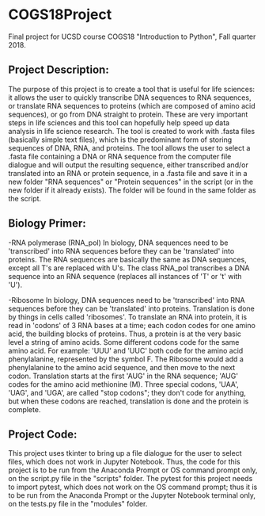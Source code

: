 # COGS18Project
Final project for UCSD course COGS18 "Introduction to Python", Fall quarter 2018.

## Project Description:
The purpose of this project is to create a tool that is useful for life sciences: it allows the user to quickly transcribe DNA sequences to RNA sequences, or translate RNA sequences to proteins (which are composed of amino acid sequences), or go from DNA straight to protein. These are very important steps in life sciences and this tool can hopefully help speed up data analysis in life science research.
The tool is created to work with .fasta files (basically simple text files), which is the predominant form of storing sequences of DNA, RNA, and proteins. The tool allows the user to select a .fasta file containing a DNA or RNA sequence from the computer file dialogue and will output the resulting sequence, either transcribed and/or translated into an RNA or protein sequence, in a .fasta file and save it in a new folder "RNA sequences" or "Protein sequences" in the script (or in the new folder if it already exists). The folder will be found in the same folder as the script.

## Biology Primer:
-RNA polymerase (RNA_pol)
In biology, DNA sequences need to be 'transcribed' into RNA sequences before they can be 'translated' into proteins. The RNA sequences are basically the same as DNA sequences, except all T's are replaced with U's. The class RNA_pol transcribes a DNA sequence into an RNA sequence (replaces all instances of 'T' or 't' with 'U').

-Ribosome
In biology, DNA sequences need to be 'transcribed' into RNA sequences before they can be 'translated' into proteins. Translation is done by things in cells called 'ribosomes'. To translate an RNA into protein, it is read in 'codons' of 3 RNA bases at a time; each codon codes for one amino acid, the building blocks of proteins. Thus, a protein is at the very basic level a string of amino acids. Some different codons code for the same amino acid. For example:
'UUU' and 'UUC' both code for the amino acid phenylalanine, represented by the symbol F. The Ribosome would add a phenylalanine to the amino acid sequence, and then move to the next codon.
Translation starts at the first 'AUG' in the RNA sequence; 'AUG' codes for the amino acid methionine (M). Three special codons, 'UAA', 'UAG', and 'UGA', are called "stop codons"; they don't code for anything, but when these codons are reached, translation is done and the protein is complete.

## Project Code:
This project uses tkinter to bring up a file dialogue for the user to select files, which does not work in Jupyter Notebook. Thus, the code for this project is to be run from the Anaconda Prompt or OS command prompt only, on the script.py file in the "scripts" folder.
The pytest for this project needs to import pytest, which does not work on the OS command prompt; thus it is to be run from the Anaconda Prompt or the Jupyter Notebook terminal only, on the tests.py file in the "modules" folder.
